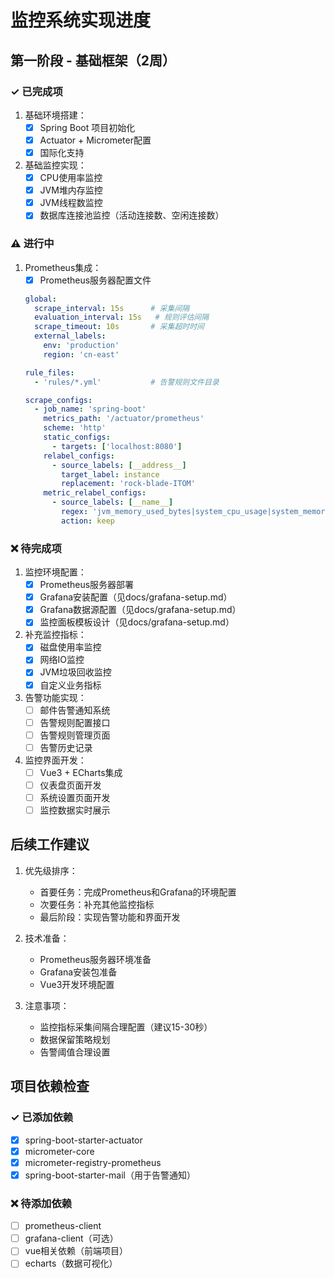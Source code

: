 <!--
 * @Author: DB 2502523450@qq.com
 * @Date: 2025-05-20 14:30:32
 * @LastEditors: DB 2502523450@qq.com
 * @LastEditTime: 2025-05-20 18:45:10
 * @FilePath: /rock-blade-ITOM-Backstage/docs/monitoring-system-design-todo.md
 * @Description: 
 * 
 * Copyright (c) 2025 by RockBlade, All Rights Reserved. 
-->
# 监控系统实现进度

## 第一阶段 - 基础框架（2周）

### ✓ 已完成项

1. 基础环境搭建：
   - [x] Spring Boot 项目初始化
   - [x] Actuator + Micrometer配置
   - [x] 国际化支持

2. 基础监控实现：
   - [x] CPU使用率监控
   - [x] JVM堆内存监控
   - [x] JVM线程数监控
   - [x] 数据库连接池监控（活动连接数、空闲连接数）

### ⚠ 进行中

1. Prometheus集成：
   - [x] Prometheus服务器配置文件
   ```yaml
   global:
     scrape_interval: 15s      # 采集间隔
     evaluation_interval: 15s   # 规则评估间隔
     scrape_timeout: 10s       # 采集超时时间
     external_labels:
       env: 'production'
       region: 'cn-east'

   rule_files:
     - 'rules/*.yml'           # 告警规则文件目录

   scrape_configs:
     - job_name: 'spring-boot'
       metrics_path: '/actuator/prometheus'
       scheme: 'http'
       static_configs:
         - targets: ['localhost:8080']
       relabel_configs:
         - source_labels: [__address__]
           target_label: instance
           replacement: 'rock-blade-ITOM'
       metric_relabel_configs:
         - source_labels: [__name__]
           regex: 'jvm_memory_used_bytes|system_cpu_usage|system_memory_used'
           action: keep
   ```

### ❌ 待完成项

1. 监控环境配置：
   - [x] Prometheus服务器部署
   - [x] Grafana安装配置（见docs/grafana-setup.md）
   - [x] Grafana数据源配置（见docs/grafana-setup.md）
   - [x] 监控面板模板设计（见docs/grafana-setup.md）

2. 补充监控指标：
   - [x] 磁盘使用率监控
   - [x] 网络IO监控
   - [x] JVM垃圾回收监控
   - [x] 自定义业务指标

3. 告警功能实现：
   - [ ] 邮件告警通知系统
   - [ ] 告警规则配置接口
   - [ ] 告警规则管理页面
   - [ ] 告警历史记录

4. 监控界面开发：
   - [ ] Vue3 + ECharts集成
   - [ ] 仪表盘页面开发
   - [ ] 系统设置页面开发
   - [ ] 监控数据实时展示

## 后续工作建议

1. 优先级排序：
   - 首要任务：完成Prometheus和Grafana的环境配置
   - 次要任务：补充其他监控指标
   - 最后阶段：实现告警功能和界面开发

2. 技术准备：
   - Prometheus服务器环境准备
   - Grafana安装包准备
   - Vue3开发环境配置

3. 注意事项：
   - 监控指标采集间隔合理配置（建议15-30秒）
   - 数据保留策略规划
   - 告警阈值合理设置

## 项目依赖检查

### ✓ 已添加依赖
- [x] spring-boot-starter-actuator
- [x] micrometer-core
- [x] micrometer-registry-prometheus
- [x] spring-boot-starter-mail（用于告警通知）

### ❌ 待添加依赖
- [ ] prometheus-client
- [ ] grafana-client（可选）
- [ ] vue相关依赖（前端项目）
- [ ] echarts（数据可视化）
